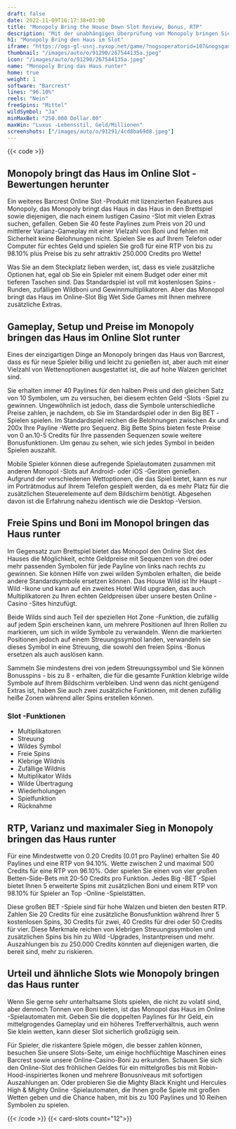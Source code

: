 ```yaml
---
draft: false
date: 2022-11-09T16:17:38+03:00
title: "Monopoly Bring the House Down Slot Review, Bonus, RTP"
description: "Mit der unabhängigen Überprüfung von Monopoly bringen Sie den Haus in Barcrest runter, Sie können kostenlos oder echtes Geld spielen und hier einen Bonus erhalten!"
h1: "Monopoly Bring den Haus im Slot"
iframe: "https://ogs-gl-usnj.nyxop.net/game/?nogsoperatorid=107&nogsgameid=500149&nogsmode=demo&nogslang=EN_EN&nogscurrency=USD&clienttype=html5"
thumbnail: "/images/auto/o/91290/267544135a.jpeg"
icon: "/images/auto/o/91290/267544135a.jpeg"
name: "Monopoly Bring das Haus runter"
home: true
weight: 1
software: "Barcrest"
lines: "96.10%"
reels: "Nein"
freeSpins: "Mittel"
wildSymbol: "Ja"
minMaxBet: "250.000 Dollar.00"
maxWin: "Luxus -Lebensstil, Geld/Millionen"
screenshots: ["/images/auto/o/91291/4cd8ba69d8.jpeg"]
---
```


{{< code >}}<h2>Monopoly bringt das Haus im Online Slot -Bewertungen herunter</h2><p>Ein weiteres Barcrest Online Slot -Produkt mit lizenzierten Features aus Monopoly, das Monopoly bringt das Haus in das Haus in den Brettspiel sowie diejenigen, die nach einem lustigen Casino -Slot mit vielen Extras suchen, gefallen. Geben Sie 40 feste Paylines zum Preis von 20 und mittlerer Varianz-Gameplay mit einer Vielzahl von Boni und fehlen mit Sicherheit keine Belohnungen nicht. Spielen Sie es auf Ihrem Telefon oder Computer für echtes Geld und spielen Sie groß für eine RTP von bis zu 98.10% plus Preise bis zu sehr attraktiv 250.000 Credits pro Wette!</p><p>Was Sie an dem Steckplatz lieben werden, ist, dass es viele zusätzliche Optionen hat, egal ob Sie ein Spieler mit einem Budget oder einer mit tieferen Taschen sind. Das Standardspiel ist voll mit kostenlosen Spins -Runden, zufälligen Wildboni und Gewinnmultiplikatoren. Aber das Monopol bringt das Haus im Online-Slot Big Wet Side Games mit Ihnen mehrere zusätzliche Extras.</p><h2>Gameplay, Setup und Preise im Monopoly bringen das Haus im Online Slot runter</h2><p>Eines der einzigartigen Dinge an Monopoly bringen das Haus von Barcrest, dass es für neue Spieler billig und leicht zu genießen ist, aber auch mit einer Vielzahl von Wettenoptionen ausgestattet ist, die auf hohe Walzen gerichtet sind.</p><p>Sie erhalten immer 40 Paylines für den halben Preis und den gleichen Satz von 10 Symbolen, um zu versuchen, bei diesem echten Geld -Slots -Spiel zu gewinnen. Ungewöhnlich ist jedoch, dass die Symbole unterschiedliche Preise zahlen, je nachdem, ob Sie im Standardspiel oder in den Big BET -Spielen spielen. Im Standardspiel reichen die Belohnungen zwischen 4x und 200x Ihre Payline -Wette pro Sequenz. Big Bette Spins bieten feste Preise von 0 an.10-5 Credits für Ihre passenden Sequenzen sowie weitere Bonusfunktionen. Um genau zu sehen, wie sich jedes Symbol in beiden Spielen auszahlt.</p><p>Mobile Spieler können diese aufregende Spielautomaten zusammen mit anderen Monopol -Slots auf Android- oder iOS -Geräten genießen. Aufgrund der verschiedenen Wettoptionen, die das Spiel bietet, kann es nur im Porträtmodus auf Ihrem Telefon gespielt werden, da es mehr Platz für die zusätzlichen Steuerelemente auf dem Bildschirm benötigt. Abgesehen davon ist die Erfahrung nahezu identisch wie die Desktop -Version.</p><h2>Freie Spins und Boni im Monopol bringen das Haus runter</h2><p>Im Gegensatz zum Brettspiel bietet das Monopol den Online Slot des Hauses die Möglichkeit, echte Geldpreise mit Sequenzen von drei oder mehr passenden Symbolen für jede Payline von links nach rechts zu gewinnen. Sie können Hilfe von zwei wilden Symbolen erhalten, die beide andere Standardsymbole ersetzen können. Das House Wild ist Ihr Haupt -Wild -Ikone und kann auf ein zweites Hotel Wild upgraden, das auch Multiplikatoren zu Ihren echten Geldpreisen über unsere besten Online -Casino -Sites hinzufügt.</p><p>Beide Wilds sind auch Teil der speziellen Hot Zone -Funktion, die zufällig auf jedem Spin erscheinen kann, um mehrere Positionen auf Ihren Rollen zu markieren, um sich in wilde Symbole zu verwandeln. Wenn die markierten Positionen jedoch auf einem Streuungssymbol landen, verwandeln sie dieses Symbol in eine Streuung, die sowohl den freien Spins -Bonus ersetzen als auch auslösen kann.</p><p>Sammeln Sie mindestens drei von jedem Streuungssymbol und Sie können Bonusspins - bis zu 8 - erhalten, die für die gesamte Funktion klebrige wilde Symbole auf Ihrem Bildschirm verbleiben. Und wenn das nicht genügend Extras ist, haben Sie auch zwei zusätzliche Funktionen, mit denen zufällig heiße Zonen während aller Spins erstellen können.</p><h3>
Slot -Funktionen</h3><ul>
<li></span>
Multiplikatoren</li>
<li></span>
Streuung</li>
<li></span>
Wildes Symbol</li>
<li></span>
Freie Spins</li>
<li></span>
Klebrige Wildnis</li>
<li></span>
Zufällige Wildnis</li>
<li></span>
Multiplikator Wilds</li>
<li></span>
Wilde Übertragung</li>
<li></span>
Wiederholungen</li>
<li></span>
Spielfunktion</li>
<li></span>
Rücknahme</li></ul><h2>RTP, Varianz und maximaler Sieg in Monopoly bringen das Haus runter</h2><p>Für eine Mindestwette von 0.20 Credits (0.01 pro Payline) erhalten Sie 40 Paylines und eine RTP von 94.10%. Wette zwischen 2 und maximal 500 Credits für eine RTP von 96.10%. Oder spielen Sie einen von vier großen Betten-Side-Bets mit 20-50 Credits pro Funktion. Jedes Big -BET -Spiel bietet Ihnen 5 erweiterte Spins mit zusätzlichen Boni und einem RTP von 98.10% für Spieler an Top -Online -Spielstätten.</p><p>Diese großen BET -Spiele sind für hohe Walzen und bieten den besten RTP. Zahlen Sie 20 Credits für eine zusätzliche Bonusfunktion während Ihrer 5 kostenlosen Spins, 30 Credits für zwei, 40 Credits für drei oder 50 Credits für vier. Diese Merkmale reichen von klebrigen Streuungssymbolen und zusätzlichen Spins bis hin zu Wild -Upgrades, Instantpreisen und mehr. Auszahlungen bis zu 250.000 Credits könnten auf diejenigen warten, die bereit sind, mehr zu riskieren.</p><h2>Urteil und ähnliche Slots wie Monopoly bringen das Haus runter</h2><p>Wenn Sie gerne sehr unterhaltsame Slots spielen, die nicht zu volatil sind, aber dennoch Tonnen von Boni bieten, ist das Monopol das Haus im Online -Spielautomaten mit. Geben Sie die doppelten Paylines für Ihr Geld, ein mittelgrogendes Gameplay und ein höheres Trefferverhältnis, auch wenn Sie klein wetten, kann dieser Slot sicherlich großzügig sein.</p><p>Für Spieler, die riskantere Spiele mögen, die besser zahlen können, besuchen Sie unsere Slots-Seite, um einige hochflüchtige Maschinen eines Barcrest sowie unsere Online-Casino-Boni zu erkunden. Schauen Sie sich den Online-Slot des fröhlichen Geldes für ein mittelgroßes bis mit Robin-Hood-inspiriertes Ikonen und mehrere Bonusniveaus mit sofortigen Auszahlungen an. Oder probieren Sie die Mighty Black Knight und Hercules High & Mighty Online -Spielautomaten, die Ihnen große Spiele mit großen Wetten geben und die Chance haben, mit bis zu 100 Paylines und 10 Reihen Symbolen zu spielen.</p>{{< /code >}}
{{< card-slots count="12">}}